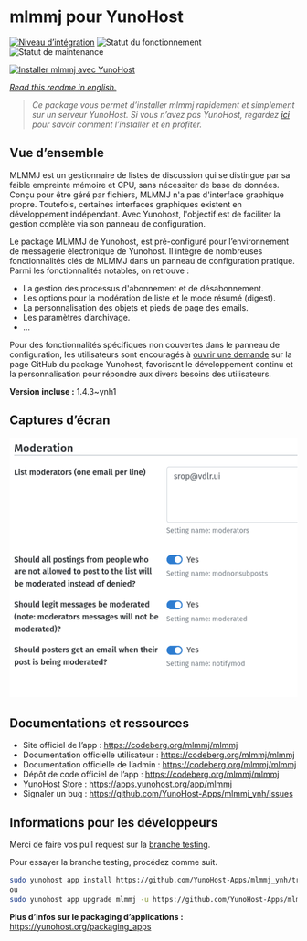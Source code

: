 <!--
N.B.: This README was automatically generated by https://github.com/YunoHost/apps/tree/master/tools/readme_generator
It shall NOT be edited by hand.
-->

# mlmmj pour YunoHost

[![Niveau d’intégration](https://dash.yunohost.org/integration/mlmmj.svg)](https://dash.yunohost.org/appci/app/mlmmj) ![Statut du fonctionnement](https://ci-apps.yunohost.org/ci/badges/mlmmj.status.svg) ![Statut de maintenance](https://ci-apps.yunohost.org/ci/badges/mlmmj.maintain.svg)

[![Installer mlmmj avec YunoHost](https://install-app.yunohost.org/install-with-yunohost.svg)](https://install-app.yunohost.org/?app=mlmmj)

*[Read this readme in english.](./README.md)*

> *Ce package vous permet d’installer mlmmj rapidement et simplement sur un serveur YunoHost.
Si vous n’avez pas YunoHost, regardez [ici](https://yunohost.org/#/install) pour savoir comment l’installer et en profiter.*

## Vue d’ensemble



MLMMJ est un gestionnaire de listes de discussion qui se distingue par sa faible empreinte mémoire et CPU, sans nécessiter de base de données. Conçu pour être géré par fichiers, MLMMJ n'a pas d'interface graphique propre. Toutefois, certaines interfaces graphiques existent en développement indépendant. Avec Yunohost, l'objectif est de faciliter la gestion complète via son panneau de configuration.

Le package MLMMJ de Yunohost, est pré-configuré pour l’environnement de messagerie électronique de Yunohost. Il intègre de nombreuses fonctionnalités clés de MLMMJ dans un panneau de configuration pratique. Parmi les fonctionnalités notables, on retrouve :

* La gestion des processus d'abonnement et de désabonnement.
* Les options pour la modération de liste et le mode résumé (digest).
* La personnalisation des objets et pieds de page des emails.
* Les paramètres d’archivage.
* …

Pour des fonctionnalités spécifiques non couvertes dans le panneau de configuration, les utilisateurs sont encouragés à [ouvrir une demande](https://github.com/YunoHost-Apps/mlmmj_ynh/issues) sur la page GitHub du package Yunohost, favorisant le développement continu et la personnalisation pour répondre aux divers besoins des utilisateurs. 


**Version incluse :** 1.4.3~ynh1

## Captures d’écran

![Capture d’écran de mlmmj](./doc/screenshots/panel.png)

## Documentations et ressources

- Site officiel de l’app : <https://codeberg.org/mlmmj/mlmmj>
- Documentation officielle utilisateur : <https://codeberg.org/mlmmj/mlmmj>
- Documentation officielle de l’admin : <https://codeberg.org/mlmmj/mlmmj>
- Dépôt de code officiel de l’app : <https://codeberg.org/mlmmj/mlmmj>
- YunoHost Store : <https://apps.yunohost.org/app/mlmmj>
- Signaler un bug : <https://github.com/YunoHost-Apps/mlmmj_ynh/issues>

## Informations pour les développeurs

Merci de faire vos pull request sur la [branche testing](https://github.com/YunoHost-Apps/mlmmj_ynh/tree/testing).

Pour essayer la branche testing, procédez comme suit.

```bash
sudo yunohost app install https://github.com/YunoHost-Apps/mlmmj_ynh/tree/testing --debug
ou
sudo yunohost app upgrade mlmmj -u https://github.com/YunoHost-Apps/mlmmj_ynh/tree/testing --debug
```

**Plus d’infos sur le packaging d’applications :** <https://yunohost.org/packaging_apps>
